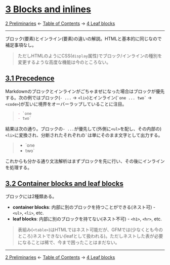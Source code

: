 # [3 Blocks and inlines](https://higuma.github.io/github-flabored-markdown/#blocks-and-inlines)

[2 Preliminaries](preliminaries.md)
← [Table of Contents](index.md) →
[4 Leaf blocks](leaf-blocks.md)

------------------------------------------------------------------------

ブロック(要素)とインライン(要素)の違いの解説。HTMLと基本的に同じなので補足事項なし。

> ただしHTMLのようにCSS(`display`属性)でブロック/インラインの種別を変更するような高度な機能は今のところない。

## [3.1 Precedence](https://higuma.github.io/github-flabored-markdown/#precedence)

Markdownのブロックとインラインがごちゃまぜになった場合はブロックが優先する。次の例ではブロック(`- ...` → `<li>`)とインライン(`` `one ... two` `` → `<code>`)が互いに境界をオーバーラップしていることに注目。

> ```markdown
> - `one
> - two`
> ```

結果は次の通り。ブロックの`- ...`が優先して(外側に`<ul>`を配し、その内部の)`<li>`に変換され、分断されたそれぞれの`` ` ``は単にそのまま文字として出力する。

> - `one
> - two`

これからも分かる通り文法解析はまずブロックを先に行い、その後にインラインを処理する。

## [3.2 Container blocks and leaf blocks](https://higuma.github.io/github-flabored-markdown/#container-blocks-and-leaf-blocks)

ブロックには2種類ある。

* __container blocks__: 内部に別のブロックを持つことができる(ネスト可) - `<ul>`, `<li>`, etc.
* __leaf blocks__: 内部に別のブロックを持てない(ネスト不可) - `<h1>`, `<hr>`, etc.

> 表組み(`<table>`)はHTMLではネスト可能だが、GFMでは(少なくとも今のところ)ネストできない(leafとして扱われる)。ただしネストした表が必要になることは稀で、今まで困ったことはまだない。

------------------------------------------------------------------------

[2 Preliminaries](preliminaries.md)
← [Table of Contents](index.md) →
[4 Leaf blocks](leaf-blocks.md)
